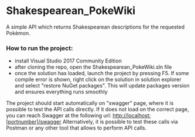 # Shakespearean_PokeWiki
A simple API which returns Shakespearean descriptions for the requested Pokèmon.

### How to run the project:
- install Visual Studio 2017 Community Edition
- after cloning the repo, open the Shakespearean_PokeWiki.sln file
- once the solution has loaded, launch the project by pressing F5. If some compile error is shown, right click on the solution in solution explorer and select "restore NuGet packages". This will update packages version and ensures everything runs smoothly

The project should start automatically on "swagger" page, where it is possible to test the API calls directly. 
If it does not load on the correct page, you can reach Swagger at the following url: [http://localhost:[portnumber]/swagger](http://localhost:[portnumber]/swagger)
Alternatively, it is possible to test these calls via Postman or any other tool that allows to perform API calls.
